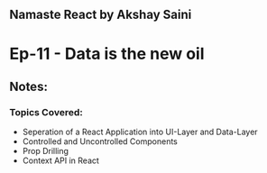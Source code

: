 ## Namaste React by Akshay Saini

# Ep-11 - Data is the new oil

## Notes:

### Topics Covered:

- Seperation of a React Application into UI-Layer and Data-Layer
- Controlled and Uncontrolled Components
- Prop Drilling
- Context API in React
